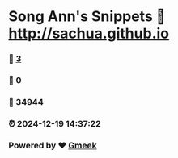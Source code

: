 # Song Ann's Snippets :link: http://sachua.github.io 
### :page_facing_up: [3](http://sachua.github.io/tag.html) 
### :speech_balloon: 0 
### :hibiscus: 34944 
### :alarm_clock: 2024-12-19 14:37:22 
### Powered by :heart: [Gmeek](https://github.com/Meekdai/Gmeek)
